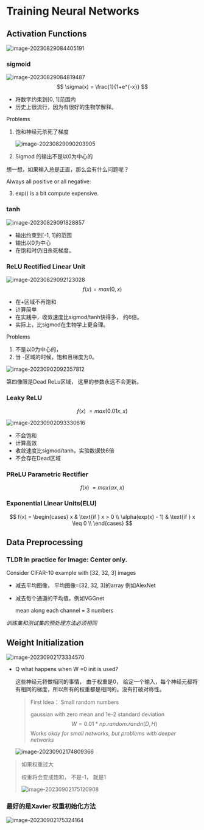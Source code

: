 # Training Neural Networks

## Activation Functions

![image-20230829084405191](images/image-20230829084405191.png)

### sigmoid 

![image-20230829084819487](images/image-20230829084819487.png)
$$
\sigma(x) = \frac{1}{1+e^{-x}}
$$

- 将数字约束到[0, 1]范围内
- 历史上很流行，因为有很好的生物学解释。

Problems

1. 饱和神经元杀死了梯度

   ![image-20230829090203905](images/image-20230829090203905.png)

2.  Sigmod 的输出不是以0为中心的

   想一想，如果输入总是正直，那么会有什么问题呢？

   Always all positive or all negative:

3. exp() is a bit compute expensive.

### tanh

![image-20230829091828857](images/image-20230829091828857.png)

- 输出约束到[-1, 1]的范围
- 输出以0为中心
- 在饱和时仍旧杀死梯度。

### ReLU Rectified Linear Unit

![image-20230829092123028](images/image-20230829092123028.png)
$$
f(x) = max(0, x)
$$

- 在+区域不再饱和
- 计算简单
- 在实践中，收敛速度比sigmod/tanh快得多， 约6倍。
- 实际上，比sigmod在生物学上更合理。

Problems

1. 不是以0为中心的，
2. 当 -区域的时候，饱和且梯度为0。

![image-20230902092357812](images/image-20230902092357812.png)

第四像限是Dead ReLu区域， 这里的参数永远不会更新。

### Leaky ReLU

$$
f(x) \ = max(0.01x, x)
$$

![image-20230902093330616](images/image-20230902093330616.png)

- 不会饱和
- 计算高效
- 收敛速度比sigmod/tanh，实验数据快6倍
- 不会存在Dead区域

### PReLU Parametric Rectifier

$$
f(x) \ = max(\alpha x, x)
$$

### Exponential Linear Units(ELU)

$$
f(x) = \begin{cases} 
x & \text{if } x > 0 \\
\alpha(exp(x) - 1) & \text{if } x \leq 0 \\
\end{cases}
$$

## Data Preprocessing

### TLDR In practice for Image: Center only.

Consider CIFAR-10 example with [32, 32, 3] images

- 减去平均图像， 平均图像=[32, 32, 3]的array 例如AlexNet

- 减去每个通道的平均值。例如VGGnet

  mean along each channel = 3 numbers

*训练集和测试集的预处理方法必须相同*

## Weight Initialization

![image-20230902173334570](images/image-20230902173334570.png)

- Q what happens when W =0 init is used?

  这些神经元将做相同的事情， 由于权重是0， 给定一个输入，每个神经元都将有相同的梯度，所以所有的权重都是相同的。没有打破对称性。

  > First Idea： Small random numbers
  >
  > gaussian with zero mean and 1e-2 standard deviation
  > $$
  > W = 0.01*np.random.randn(D, H)
  > $$
  > Works _okay for small networks, but problems with deeper networks_

  ![image-20230902174809366](images/image-20230902174809366.png)

> 如果权重过大
>
> 权重将会变成饱和， 不是-1， 就是1 
>
> ![image-20230902175120908](images/image-20230902175120908.png)

### 最好的是Xavier 权重初始化方法

![image-20230902175324164](images/image-20230902175324164.png)

